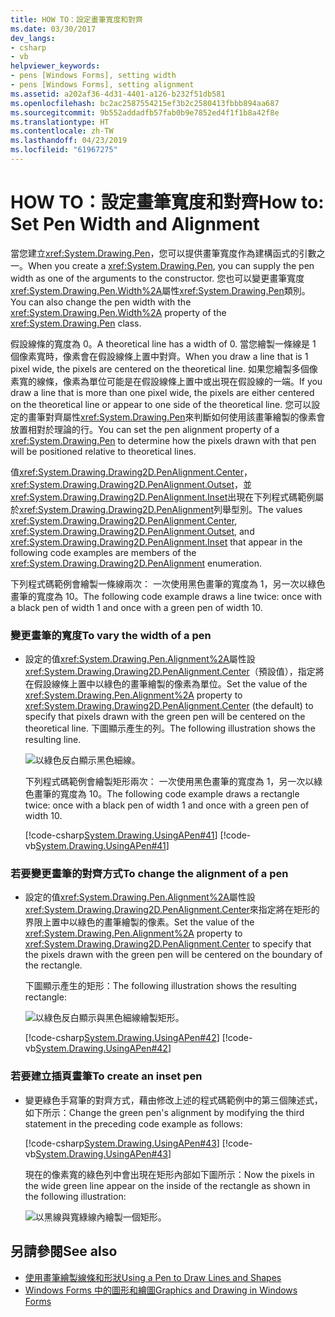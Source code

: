 ```yaml
---
title: HOW TO：設定畫筆寬度和對齊
ms.date: 03/30/2017
dev_langs:
- csharp
- vb
helpviewer_keywords:
- pens [Windows Forms], setting width
- pens [Windows Forms], setting alignment
ms.assetid: a202af36-4d31-4401-a126-b232f51db581
ms.openlocfilehash: bc2ac2587554215ef3b2c2580413fbbb894aa687
ms.sourcegitcommit: 9b552addadfb57fab0b9e7852ed4f1f1b8a42f8e
ms.translationtype: HT
ms.contentlocale: zh-TW
ms.lasthandoff: 04/23/2019
ms.locfileid: "61967275"
---
```

# <a name="how-to-set-pen-width-and-alignment"></a><span data-ttu-id="62ecf-102">HOW TO：設定畫筆寬度和對齊</span><span class="sxs-lookup"><span data-stu-id="62ecf-102">How to: Set Pen Width and Alignment</span></span>
<span data-ttu-id="62ecf-103">當您建立<xref:System.Drawing.Pen>，您可以提供畫筆寬度作為建構函式的引數之一。</span><span class="sxs-lookup"><span data-stu-id="62ecf-103">When you create a <xref:System.Drawing.Pen>, you can supply the pen width as one of the arguments to the constructor.</span></span> <span data-ttu-id="62ecf-104">您也可以變更畫筆寬度<xref:System.Drawing.Pen.Width%2A>屬性<xref:System.Drawing.Pen>類別。</span><span class="sxs-lookup"><span data-stu-id="62ecf-104">You can also change the pen width with the <xref:System.Drawing.Pen.Width%2A> property of the <xref:System.Drawing.Pen> class.</span></span>  
  
 <span data-ttu-id="62ecf-105">假設線條的寬度為 0。</span><span class="sxs-lookup"><span data-stu-id="62ecf-105">A theoretical line has a width of 0.</span></span> <span data-ttu-id="62ecf-106">當您繪製一條線是 1 個像素寬時，像素會在假設線條上置中對齊。</span><span class="sxs-lookup"><span data-stu-id="62ecf-106">When you draw a line that is 1 pixel wide, the pixels are centered on the theoretical line.</span></span> <span data-ttu-id="62ecf-107">如果您繪製多個像素寬的線條，像素為單位可能是在假設線條上置中或出現在假設線的一端。</span><span class="sxs-lookup"><span data-stu-id="62ecf-107">If you draw a line that is more than one pixel wide, the pixels are either centered on the theoretical line or appear to one side of the theoretical line.</span></span> <span data-ttu-id="62ecf-108">您可以設定的畫筆對齊屬性<xref:System.Drawing.Pen>來判斷如何使用該畫筆繪製的像素會放置相對於理論的行。</span><span class="sxs-lookup"><span data-stu-id="62ecf-108">You can set the pen alignment property of a <xref:System.Drawing.Pen> to determine how the pixels drawn with that pen will be positioned relative to theoretical lines.</span></span>  
  
 <span data-ttu-id="62ecf-109">值<xref:System.Drawing.Drawing2D.PenAlignment.Center>， <xref:System.Drawing.Drawing2D.PenAlignment.Outset>，並<xref:System.Drawing.Drawing2D.PenAlignment.Inset>出現在下列程式碼範例屬於<xref:System.Drawing.Drawing2D.PenAlignment>列舉型別。</span><span class="sxs-lookup"><span data-stu-id="62ecf-109">The values <xref:System.Drawing.Drawing2D.PenAlignment.Center>, <xref:System.Drawing.Drawing2D.PenAlignment.Outset>, and <xref:System.Drawing.Drawing2D.PenAlignment.Inset> that appear in the following code examples are members of the <xref:System.Drawing.Drawing2D.PenAlignment> enumeration.</span></span>  
  
 <span data-ttu-id="62ecf-110">下列程式碼範例會繪製一條線兩次： 一次使用黑色畫筆的寬度為 1，另一次以綠色畫筆的寬度為 10。</span><span class="sxs-lookup"><span data-stu-id="62ecf-110">The following code example draws a line twice: once with a black pen of width 1 and once with a green pen of width 10.</span></span>  
  
### <a name="to-vary-the-width-of-a-pen"></a><span data-ttu-id="62ecf-111">變更畫筆的寬度</span><span class="sxs-lookup"><span data-stu-id="62ecf-111">To vary the width of a pen</span></span>  
  
- <span data-ttu-id="62ecf-112">設定的值<xref:System.Drawing.Pen.Alignment%2A>屬性設<xref:System.Drawing.Drawing2D.PenAlignment.Center>（預設值），指定將在假設線條上置中以綠色的畫筆繪製的像素為單位。</span><span class="sxs-lookup"><span data-stu-id="62ecf-112">Set the value of the <xref:System.Drawing.Pen.Alignment%2A> property to <xref:System.Drawing.Drawing2D.PenAlignment.Center> (the default) to specify that pixels drawn with the green pen will be centered on the theoretical line.</span></span> <span data-ttu-id="62ecf-113">下圖顯示產生的列。</span><span class="sxs-lookup"><span data-stu-id="62ecf-113">The following illustration shows the resulting line.</span></span>  
  
     ![以綠色反白顯示黑色細線。](./media/how-to-set-pen-width-and-alignment/green-pixels-centered-line.gif)  
  
     <span data-ttu-id="62ecf-115">下列程式碼範例會繪製矩形兩次： 一次使用黑色畫筆的寬度為 1，另一次以綠色畫筆的寬度為 10。</span><span class="sxs-lookup"><span data-stu-id="62ecf-115">The following code example draws a rectangle twice: once with a black pen of width 1 and once with a green pen of width 10.</span></span>  
  
     [!code-csharp[System.Drawing.UsingAPen#41](~/samples/snippets/csharp/VS_Snippets_Winforms/System.Drawing.UsingAPen/CS/Class1.cs#41)]
     [!code-vb[System.Drawing.UsingAPen#41](~/samples/snippets/visualbasic/VS_Snippets_Winforms/System.Drawing.UsingAPen/VB/Class1.vb#41)]  
  
### <a name="to-change-the-alignment-of-a-pen"></a><span data-ttu-id="62ecf-116">若要變更畫筆的對齊方式</span><span class="sxs-lookup"><span data-stu-id="62ecf-116">To change the alignment of a pen</span></span>  
  
- <span data-ttu-id="62ecf-117">設定的值<xref:System.Drawing.Pen.Alignment%2A>屬性設<xref:System.Drawing.Drawing2D.PenAlignment.Center>來指定將在矩形的界限上置中以綠色的畫筆繪製的像素。</span><span class="sxs-lookup"><span data-stu-id="62ecf-117">Set the value of the <xref:System.Drawing.Pen.Alignment%2A> property to <xref:System.Drawing.Drawing2D.PenAlignment.Center> to specify that the pixels drawn with the green pen will be centered on the boundary of the rectangle.</span></span>  
  
     <span data-ttu-id="62ecf-118">下圖顯示產生的矩形：</span><span class="sxs-lookup"><span data-stu-id="62ecf-118">The following illustration shows the resulting rectangle:</span></span>
  
     ![以綠色反白顯示與黑色細線繪製矩形。](./media/how-to-set-pen-width-and-alignment/green-pixels-centered-rectangle.gif)  
  
     [!code-csharp[System.Drawing.UsingAPen#42](~/samples/snippets/csharp/VS_Snippets_Winforms/System.Drawing.UsingAPen/CS/Class1.cs#42)]
     [!code-vb[System.Drawing.UsingAPen#42](~/samples/snippets/visualbasic/VS_Snippets_Winforms/System.Drawing.UsingAPen/VB/Class1.vb#42)]  
  
### <a name="to-create-an-inset-pen"></a><span data-ttu-id="62ecf-120">若要建立插頁畫筆</span><span class="sxs-lookup"><span data-stu-id="62ecf-120">To create an inset pen</span></span>  
  
- <span data-ttu-id="62ecf-121">變更綠色手寫筆的對齊方式，藉由修改上述的程式碼範例中的第三個陳述式，如下所示：</span><span class="sxs-lookup"><span data-stu-id="62ecf-121">Change the green pen's alignment by modifying the third statement in the preceding code example as follows:</span></span>  
  
     [!code-csharp[System.Drawing.UsingAPen#43](~/samples/snippets/csharp/VS_Snippets_Winforms/System.Drawing.UsingAPen/CS/Class1.cs#43)]
     [!code-vb[System.Drawing.UsingAPen#43](~/samples/snippets/visualbasic/VS_Snippets_Winforms/System.Drawing.UsingAPen/VB/Class1.vb#43)]  
  
     <span data-ttu-id="62ecf-122">現在的像素寬的綠色列中會出現在矩形內部如下圖所示：</span><span class="sxs-lookup"><span data-stu-id="62ecf-122">Now the pixels in the wide green line appear on the inside of the rectangle as shown in the following illustration:</span></span>
  
     ![以黑線與寬綠線內繪製一個矩形。](./media/how-to-set-pen-width-and-alignment/green-pixels-inside-rectangle.gif)  
  
## <a name="see-also"></a><span data-ttu-id="62ecf-124">另請參閱</span><span class="sxs-lookup"><span data-stu-id="62ecf-124">See also</span></span>

- [<span data-ttu-id="62ecf-125">使用畫筆繪製線條和形狀</span><span class="sxs-lookup"><span data-stu-id="62ecf-125">Using a Pen to Draw Lines and Shapes</span></span>](using-a-pen-to-draw-lines-and-shapes.md)
- [<span data-ttu-id="62ecf-126">Windows Forms 中的圖形和繪圖</span><span class="sxs-lookup"><span data-stu-id="62ecf-126">Graphics and Drawing in Windows Forms</span></span>](graphics-and-drawing-in-windows-forms.md)
